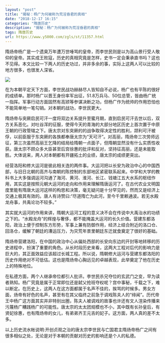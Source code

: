 ```yaml
---
layout: "post"
title: "揭秘：杨广为何被称为荒淫昏君的真相"
date: "2018-12-17 16:15"
categories: "隋唐历史"
description: "揭秘：杨广为何被称为荒淫昏君的真相"
tags: 隋唐历史
url: https://www.y5000.com/zgls/st/11357.html
---
```






隋炀帝杨广是一个遗臭万年遭万世唾骂的皇帝，而李世民则是以为高山景行受人敬仰的皇帝。其实成王败寇，历史的真相究竟是怎样，史书一定会秉承直书吗？这也不见得。本文比较一下两人的历史功过，并非多余的事，实际上这两人可以比较的地方很多，也很发人深省。

![](https://img.y5000.com/uploads/allimg/170118/1FUT0S-0.jpg)

在为本朝平定天下方面，李世民战功赫赫尽人皆知自不必说，杨广也有平陈的很好的成绩单。那时杨广以晋王身份率军出征，51.8万兵马、50位总管，皆由杨广统一指挥。军事行动方面固然有高颎等参谋决断之功，但杨广作为统帅的作用恐怕也不能简单地一笔勾销。对本朝的战功，李世民更大。

隋炀帝与突厥启民可汗一度将双边关系提升至蜜月期，直到启民可汗去世以后，双方关系恶化。对吐谷浑的征服，使得今天的青海的大部分地区历史上首次置于中原王朝的行政管辖之下。唐太宗对东突厥的的战争取得决定性的胜利，颉利可汗被俘，以前臣服于东突厥的各族都奉唐太宗为“天可汗”。对高丽，隋炀帝三次劳师远征，第三次虽然高丽王乞降的结局给隋朝一点面子，但隋朝显然没有什么实质性收获。唐太宗不顾众多大臣甚至后宫徐惠的批评和反对，坚持征高丽，还是未能取胜。大体说来，两人对本朝都有开疆拓土的业绩，唐太宗的成绩更突出。

经营洛阳和修大运河是彼此相关连的两件事。大运河把以长安为政治中心的中国西部，与旧日北朝的高齐与南朝的陈控制的东部地区紧密联系起来。中学和大学的教科书上大多强调运河沟通了海河、黄河、淮河、长江、钱塘江五大水系的枢纽作用，其实这是按照元朝大运河的走向和作用来理解隋唐运河了。在古代农业文明国度里能有隋唐大运河这样的构思和决策，毫无疑问是十分罕见的，然而又是经济上交通上极其有效的。唐人有诗赞曰:“尽道隋亡为此河，至今千里赖通波。若无水殿龙舟事，共禹论功不较多。”

其实就大运河的作用来讲，隋朝大运河工程的意义决不会在传说中大禹治水的功绩之下的。“水殿龙舟”的辉煌与奢侈，都不能掩盖大运河的长久价值。营建东都洛阳，政治上便于控制东方形势，军事上兼有防御作用，经济上结合附近的洛口仓、回洛仓，缓解了朝廷的漕运压力，为灾荒年景里朝廷东迁就食奠定了很好的基础。

隋炀帝营建洛阳，在中国的政治中心从偏处西部的长安向东边的开封等地转移的历史进程中，扮演了重要的角色。从长时段历史来看，这两大工程对后代的影响力是巨大的，其正面效益应该超过长城工程。所以说，隋朝修大运河与营建东都洛阳的历史作用绝对不可低估。这也是隋炀帝心胸远见的卓越表现，此举奠定了他在历史上的特殊地位。

在私德方面，两个人继承帝位都引人批评。李世民杀兄夺位的玄武门之变，早为读者熟知。杨广究竟是属于正常即位还是弑父抢班夺权呢？宫中事秘，千载之下，难以断定。在历史上，这两人在这方面都属于名声不佳的，挨骂的时候多。男女方面，炀帝有好色的名声，甚至有在其父临终之前急于调戏陈夫人的“绯闻”。历代帝王中杨广这方面其实并非特别出圈，陈夫人被调戏的故事也许还有文人渲染传播来污蔑杨广糟践杨广的可能性。唐太宗的太太团规模也不小，其中既有长孙皇后，有贤妃徐惠，也有隋炀帝的女儿，有弟弟齐王元吉的妃子。这方面，两人真的差不太多。

以上历史流水帐说明:开创贞观之治的唐太宗李世民与亡国君主隋炀帝杨广之间有很多相似之处，无论是对于本朝的贡献对历史的影响还是个人的私德。
